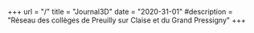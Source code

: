 +++
url = "/"
title = "Journal3D"
date = "2020-31-01"
#description = "Réseau des collèges de Preuilly sur Claise et du Grand Pressigny"
+++
